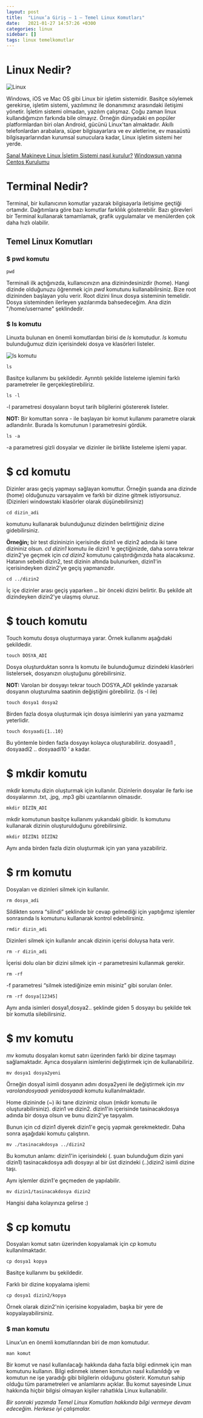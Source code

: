 ```yaml
---
layout: post
title:  "Linux’a Giriş — 1 — Temel Linux Komutları"
date:   2021-01-27 14:57:26 +0300
categories: linux
sidebar: []
tags: linux temelkomutlar
---
```





# Linux Nedir? 

![Linux](https://i.ibb.co/zrm5BGg/linux.png)

Windows, iOS ve Mac OS gibi Linux bir işletim sistemidir. Basitçe söylemek gerekirse, işletim sistemi, yazılımınız ile donanımınız arasındaki iletişimi yönetir. İşletim sistemi  olmadan, yazılım çalışmaz. Çoğu zaman linux kullandığımızın farkında bile olmayız. Örneğin dünyadaki en popüler platformlardan biri olan Android, gücünü Linux'tan almaktadır. Akıllı telefonlardan arabalara, süper bilgisayarlara ve ev aletlerine, ev masaüstü bilgisayarlarından kurumsal sunuculara kadar, Linux işletim sistemi her yerde.

<!--more-->

[Sanal Makineye Linux İşletim Sistemi nasıl kurulur?](http://yapbenzet.kocaeli.edu.tr/virtualbox-ubuntukurulumu/) [Windowsun yanına Centos Kurulumu](https://tr.compozi.com/how-install-centos-7-alongside-windows-10-dual-boot)

# Terminal Nedir?

Terminal, bir kullanıcının komutlar yazarak bilgisayarla iletişime geçtiği ortamdır. Dağıtımlara göre bazı komutlar farklılık gösterebilir. Bazı görevleri bir Terminal kullanarak tamamlamak, grafik uygulamalar ve menülerden çok daha hızlı olabilir. 

## Temel Linux Komutları

### $ pwd komutu

```
pwd
```
Terminali ilk açtığınızda, kullanıcınızın ana dizinindesinizdir (home). Hangi dizinde olduğunuzu öğrenmek için *pwd* komutunu kullanabilirsiniz. Bize root dizininden başlayan yolu verir. Root dizini linux dosya sisteminin temelidir. Dosya sisteminden ilerleyen yazılarımda bahsedeceğim. Ana dizin "/home/username" şeklindedir.  

### $ ls komutu

Linuxta bulunan en önemli komutlardan birisi de *ls* komutudur. *ls* komutu bulunduğumuz dizin içerisindeki dosya ve klasörleri listeler.

![ls komutu](https://i.ibb.co/6BBgS3b/ls.png)

```
ls
```
Basitçe kullanımı bu şekildedir. Ayrıntılı şekilde listeleme işlemini farklı parametreler ile gerçekleştirebiliriz.

```
ls -l
```

-l parametresi dosyaların boyut tarih bilgilerini göstererek listeler. 


**NOT:** Bir komuttan sonra - ile başlayan bir komut kullanımı parametre olarak adlandırılır. Burada ls komutunun l parametresini gördük.

```
ls -a
```

-a parametresi gizli dosyalar ve dizinler ile birlikte listeleme işlemi yapar.

# $ cd komutu

Dizinler arası geçiş yapmayı sağlayan komuttur. Örneğin şuanda ana dizinde (home) olduğunuzu varsayalım ve farklı bir dizine gitmek istiyorsunuz. (Dizinleri windowstaki klasörler olarak düşünebilirsiniz)

```
cd dizin_adi
```

komutunu kullanarak bulunduğunuz dizinden belirttiğiniz dizine gidebilirsiniz.


**Örneğin;** bir test dizininizin içerisinde dizin1 ve dizin2 adında iki tane dizininiz olsun. *cd dizin1* komutu ile dizin1 ‘e geçtiğinizde, daha sonra tekrar dizin2'ye geçmek için *cd dizin2* komutunu çalıştırdığınızda hata alacaksınız. Hatanın sebebi dizin2, test dizinin altında bulunurken, dizin1'in içerisindeyken dizin2'ye geçiş yapmanızdır.


```
cd ../dizin2
```

İç içe dizinler arası geçiş yaparken **..** bir önceki dizini belirtir. Bu şekilde alt dizindeyken dizin2'ye ulaşmış oluruz.


# $ touch komutu

Touch komutu dosya oluşturmaya yarar. Örnek kullanımı aşağıdaki şekildedir.

```
touch DOSYA_ADI
```

Dosya oluşturduktan sonra ls komutu ile bulunduğumuz dizindeki klasörleri listelersek, dosyanızın oluştuğunu görebilirsiniz.


**NOT:** Varolan bir dosyayı tekrar touch DOSYA_ADI şeklinde yazarsak dosyanın oluşturulma saatinin değiştiğini görebiliriz. (ls -l ile)

```
touch dosya1 dosya2
```

Birden fazla dosya oluşturmak için dosya isimlerini yan yana yazmamız yeterlidir.

```
touch dosyaadi{1..10}
```
Bu yöntemle birden fazla dosyayı kolayca oluşturabiliriz. dosyaadi1 , dosyaadi2 .. dosyaadi10 ‘ a kadar.


# $ mkdir komutu

mkdir komutu dizin oluşturmak için kullanılır. Dizinlerin dosyalar ile farkı ise dosyalarının .txt, .jpg, .mp3 gibi uzantılarının olmasıdır.

```
mkdir DİZİN_ADI
```

mkdir komutunun basitçe kullanımı yukarıdaki gibidir. ls komutunu kullanarak dizinin oluşturulduğunu görebilirsiniz.

```
mkdir DİZİN1 DİZİN2
```
Aynı anda birden fazla dizin oluşturmak için yan yana yazabiliriz. 


# $ rm komutu

Dosyaları ve dizinleri silmek için kullanılır.

```
rm dosya_adi
```

Sildikten sonra “silindi” şeklinde bir cevap gelmediği için yaptığımız işlemler sonrasında ls komutunu kullanarak kontrol edebilirsiniz.

```
rmdir dizin_adi
```

Dizinleri silmek için kullanılır ancak dizinin içerisi doluysa hata verir.

```
rm -r dizin_adi
```
İçerisi dolu olan bir dizini silmek için -r parametresini kullanmak gerekir. 

```
rm -rf
```

-f parametresi “silmek istediğinize emin misiniz” gibi soruları önler.

```
rm -rf dosya[12345]
```
Aynı anda isimleri dosya1,dosya2.. şeklinde giden 5 dosyayı bu şekilde tek bir komutla silebilirsiniz.

# $ mv komutu

*mv* komutu dosyaları komut satırı üzerinden farklı bir dizine taşımayı sağlamaktadır. Ayrıca dosyaların isimlerini değiştirmek için de kullanabiliriz. 

```
mv dosya1 dosya2yeni
```
Örneğin dosya1 isimli dosyanın adını dosya2yeni ile değiştirmek için *mv varolandosyaadı yenidosyaadı* komutu kullanılmaktadır.

Home dizininde (~) iki tane dizinimiz olsun (mkdir komutu ile oluşturabilirsiniz). dizin1 ve dizin2. dizin1'in içerisinde tasinacakdosya adında bir dosya olsun ve bunu dizin2'ye taşıyalım.

Bunun için cd dizin1 diyerek dizin1'e geçiş yapmak gerekmektedir. Daha sonra aşağıdaki komutu çalıştırın.

```
mv ./tasinacakdosya ../dizin2
```
Bu komutun anlamı: dizin1'in içerisindeki (. şuan bulunduğum dizin yani dizin1) tasinacakdosya adlı dosyayı al bir üst dizindeki (..)dizin2 isimli dizine taşı.

Aynı işlemler dizin1'e geçmeden de yapılabilir.

```
mv dizin1/tasinacakdosya dizin2
```
Hangisi daha kolayınıza gelirse :)


# $ cp komutu

Dosyaları komut satırı üzerinden kopyalamak için *cp* komutu kullanılmaktadır.

```
cp dosya1 kopya
```
Basitçe kullanımı bu şekildedir. 


Farklı bir dizine kopyalama işlemi:

```
cp dosya1 dizin2/kopya
```
Örnek olarak dizin2'nin içerisine kopyaladım, başka bir yere de kopyalayabilirsiniz.


### $ man komutu

Linux’un en önemli komutlarından biri de *man* komutudur.

```
man komut
```

Bir komut ve nasıl kullanılacağı hakkında daha fazla bilgi edinmek için man komutunu kullanın. Bilgi edinmek istenen komutun nasıl kullanıldığı ve komutun ne işe yaradığı gibi bilgilerin olduğunu gösterir. Komutun sahip olduğu tüm parametreleri ve anlamlarını açıklar. Bu komut sayesinde Linux hakkında hiçbir bilgisi olmayan kişiler rahatlıkla Linux kullanabilir.

*Bir sonraki yazımda Temel Linux Komutları hakkında bilgi vermeye devam edeceğim. Herkese iyi çalışmalar.*
